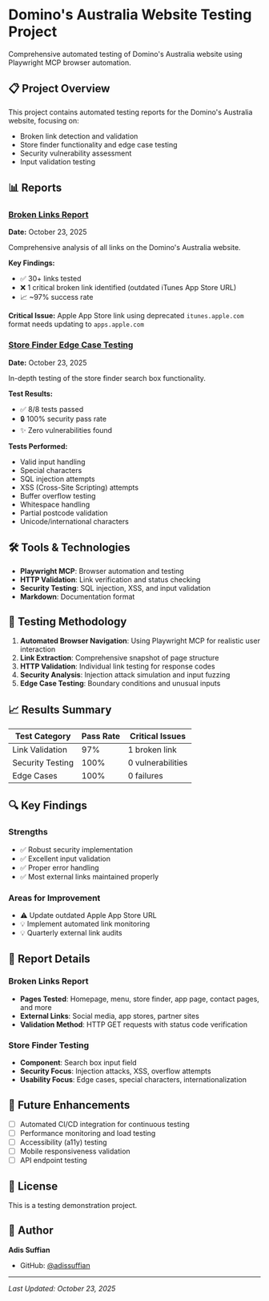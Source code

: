 # Domino's Australia Website Testing Project

Comprehensive automated testing of Domino's Australia website using Playwright MCP browser automation.

## 📋 Project Overview

This project contains automated testing reports for the Domino's Australia website, focusing on:
- Broken link detection and validation
- Store finder functionality and edge case testing
- Security vulnerability assessment
- Input validation testing

## 📊 Reports

### [Broken Links Report](broken-links-report-2025-10-23.md)
**Date:** October 23, 2025

Comprehensive analysis of all links on the Domino's Australia website.

**Key Findings:**
- ✅ 30+ links tested
- ❌ 1 critical broken link identified (outdated iTunes App Store URL)
- 📈 ~97% success rate

**Critical Issue:** Apple App Store link using deprecated `itunes.apple.com` format needs updating to `apps.apple.com`

### [Store Finder Edge Case Testing](store-search.md)
**Date:** October 23, 2025

In-depth testing of the store finder search box functionality.

**Test Results:**
- ✅ 8/8 tests passed
- 🔒 100% security pass rate
- ✨ Zero vulnerabilities found

**Tests Performed:**
- Valid input handling
- Special characters
- SQL injection attempts
- XSS (Cross-Site Scripting) attempts
- Buffer overflow testing
- Whitespace handling
- Partial postcode validation
- Unicode/international characters

## 🛠️ Tools & Technologies

- **Playwright MCP**: Browser automation and testing
- **HTTP Validation**: Link verification and status checking
- **Security Testing**: SQL injection, XSS, and input validation
- **Markdown**: Documentation format

## 🎯 Testing Methodology

1. **Automated Browser Navigation**: Using Playwright MCP for realistic user interaction
2. **Link Extraction**: Comprehensive snapshot of page structure
3. **HTTP Validation**: Individual link testing for response codes
4. **Security Analysis**: Injection attack simulation and input fuzzing
5. **Edge Case Testing**: Boundary conditions and unusual inputs

## 📈 Results Summary

| Test Category | Pass Rate | Critical Issues |
|--------------|-----------|-----------------|
| Link Validation | 97% | 1 broken link |
| Security Testing | 100% | 0 vulnerabilities |
| Edge Cases | 100% | 0 failures |

## 🔍 Key Findings

### Strengths
- ✅ Robust security implementation
- ✅ Excellent input validation
- ✅ Proper error handling
- ✅ Most external links maintained properly

### Areas for Improvement
- ⚠️ Update outdated Apple App Store URL
- 💡 Implement automated link monitoring
- 💡 Quarterly external link audits

## 📝 Report Details

### Broken Links Report
- **Pages Tested**: Homepage, menu, store finder, app page, contact pages, and more
- **External Links**: Social media, app stores, partner sites
- **Validation Method**: HTTP GET requests with status code verification

### Store Finder Testing
- **Component**: Search box input field
- **Security Focus**: Injection attacks, XSS, overflow attempts
- **Usability Focus**: Edge cases, special characters, internationalization

## 🚀 Future Enhancements

- [ ] Automated CI/CD integration for continuous testing
- [ ] Performance monitoring and load testing
- [ ] Accessibility (a11y) testing
- [ ] Mobile responsiveness validation
- [ ] API endpoint testing

## 📄 License

This is a testing demonstration project.

## 👤 Author

**Adis Suffian**
- GitHub: [@adissuffian](https://github.com/adissuffian)

---

*Last Updated: October 23, 2025*
